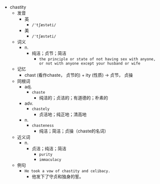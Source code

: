 - chastity
  - 发音
    - 英
      - `/'tʃæstəti/`
    - 美
      - `/'tʃæstəti/`
  - 词义
    - n.
      - 纯洁；贞节；简洁
        - `the principle or state of not having sex with anyone, or not with anyone except your husband or wife`
  - 记忆
    - chast (看作chaste， 贞节的) + ity (性质) → 贞节， 贞操
  - 同根词
    - adj.
      - `chaste`
        - 纯洁的；贞洁的；有道德的；朴素的
    - adv.
      - `chastely`
        - 贞洁地；纯正地；清高地
    - n.
      - `chasteness`
        - 纯洁；简洁；贞操（chaste的名词）
  - 近义词
    - n.
      - 贞洁；纯洁；简洁
        - `purity`
        - `immaculacy`
  - 例句
    - `He took a vow of chastity and celibacy.`
      - 他发下了守贞和独身的誓。

